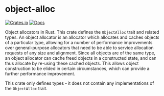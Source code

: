 <!-- Copyright 2017 the authors. See the 'Copyright and license' section of the
README.md file at the top-level directory of this repository.

Licensed under the Apache License, Version 2.0 (the LICENSE-APACHE file) or
the MIT license (the LICENSE-MIT file) at your option. This file may not be
copied, modified, or distributed except according to those terms. -->

object-alloc
============

[![Crates.io](https://img.shields.io/crates/v/object-alloc.svg)](https://crates.io/crates/object-alloc)
[![Docs](https://docs.rs/object-alloc/badge.svg)](https://docs.rs/object-alloc)

Object allocators in Rust. This crate defines the `ObjectAlloc` trait and related types. An object allocator is an allocator which allocates and caches objects of a particular type, allowing for a number of performance improvements over general-purpose allocators that need to be able to service allocation requests of any size and alignment. Since all objects are of the same type, an object allocator can cache freed objects in a constructed state, and can thus allocate by re-using these cached objects. This allows object construction to be elided in certain circumstances, which can provide a further performance improvement.

This crate only defines types - it does not contain any implementations of the `ObjectAlloc` trait.
